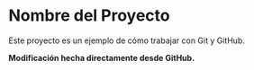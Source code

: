 # Nombre del Proyecto

Este proyecto es un ejemplo de cómo trabajar con Git y GitHub.

**Modificación hecha directamente desde GitHub.**
